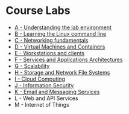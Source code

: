 # Course Labs

- [A - Understanding the lab environment](labs/A.md)
- [B - Learning the Linux command line](labs/B.md)
- [C - Networking fundamentals](labs/C.md)
- [D - Virtual Machines and Containers](labs/D.md)
- [E - Workstations and clients](labs/E.md)
- [F - Services and Applications Architectures](labs/F.md)
- [G - Scalability](labs/G.md)
- [H - Storage and Network File Systems](labs/H.md)
- [I - Cloud Computing](labs/I.md)
- [J - Information Security](labs/J.md)
- [K - Email and Messaging Services](labs/K.md)
- L - Web and API Services
- M - Internet of Things